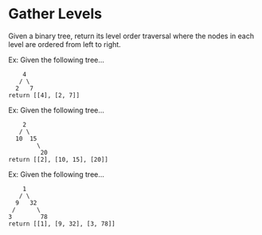 # Gather Levels

Given a binary tree, return its level order traversal where the nodes in each level are ordered from left to right.

Ex: Given the following tree...

```
    4
   / \
  2   7
return [[4], [2, 7]]
```

Ex: Given the following tree...

```
    2
   / \
  10  15
        \
         20
return [[2], [10, 15], [20]]
```

Ex: Given the following tree...

```
    1
   / \
  9   32
 /      \
3        78
return [[1], [9, 32], [3, 78]]
```
